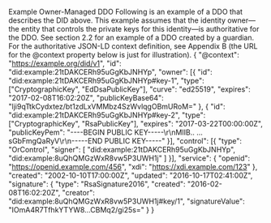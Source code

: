 Example Owner-Managed DDO Following is an example of a DDO that describes the DID above. This example assumes that the identity owner—the entity that controls the private keys for this identity—is authoritative for the DDO. See section 2.2 for an example of a DDO created by a guardian. For the authoritative JSON-LD context definition, see Appendix B (the URL for the @context property below is just for illustration). { "@context": "https://example.org/did/v1", "id": "did:example:21tDAKCERh95uGgKbJNHYp", "owner": [{ "id": "did:example:21tDAKCERh95uGgKbJNHYp#key-1", "type": ["CryptographicKey", "EdDsaPublicKey"], "curve": "ed25519", "expires": "2017-02-08T16:02:20Z", "publicKeyBase64": "lji9qTtkCydxtez/bt1zdLxVMMbz4SzWvlqgOBmURoM=" }, { "id": "did:example:21tDAKCERh95uGgKbJNHYp#key-2", "type": ["CryptographicKey", "RsaPublicKey"], "expires": "2017-03-22T00:00:00Z", "publicKeyPem": "----BEGIN PUBLIC KEY-----\r\nMIIB.. ... sGbFmgQaRyV\r\n-----END PUBLIC KEY-----" }], "control": [{ "type": "OrControl", "signer": [ "did:example:21tDAKCERh95uGgKbJNHYp", "did:example:8uQhQMGzWxR8vw5P3UWH1j" ] }], "service": { "openid": "https://openid.example.com/456", "xdi": "https://xdi.example.com/123" }, "created": "2002-10-10T17:00:00Z", "updated": "2016-10-17T02:41:00Z", "signature": { "type": "RsaSignature2016", "created": "2016-02-08T16:02:20Z", "creator": "did:example:8uQhQMGzWxR8vw5P3UWH1j#key/1", "signatureValue": "IOmA4R7TfhkYTYW8...CBMq2/gi25s=" } }
